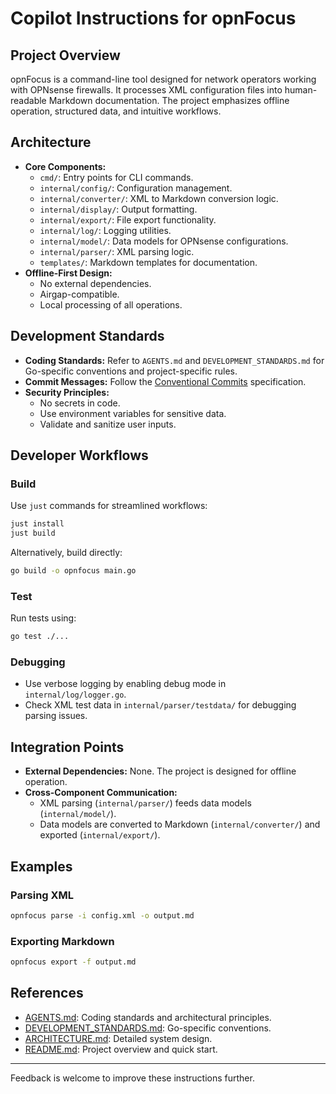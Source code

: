 # Copilot Instructions for opnFocus

## Project Overview

opnFocus is a command-line tool designed for network operators working with OPNsense firewalls. It processes XML configuration files into human-readable Markdown documentation. The project emphasizes offline operation, structured data, and intuitive workflows.

## Architecture

- **Core Components:**
  - `cmd/`: Entry points for CLI commands.
  - `internal/config/`: Configuration management.
  - `internal/converter/`: XML to Markdown conversion logic.
  - `internal/display/`: Output formatting.
  - `internal/export/`: File export functionality.
  - `internal/log/`: Logging utilities.
  - `internal/model/`: Data models for OPNsense configurations.
  - `internal/parser/`: XML parsing logic.
  - `templates/`: Markdown templates for documentation.
- **Offline-First Design:**
  - No external dependencies.
  - Airgap-compatible.
  - Local processing of all operations.

## Development Standards

- **Coding Standards:** Refer to `AGENTS.md` and `DEVELOPMENT_STANDARDS.md` for Go-specific conventions and project-specific rules.
- **Commit Messages:** Follow the [Conventional Commits](https://www.conventionalcommits.org) specification.
- **Security Principles:**
  - No secrets in code.
  - Use environment variables for sensitive data.
  - Validate and sanitize user inputs.

## Developer Workflows

### Build

Use `just` commands for streamlined workflows:

```bash
just install
just build
```

Alternatively, build directly:

```bash
go build -o opnfocus main.go
```

### Test

Run tests using:

```bash
go test ./...
```

### Debugging

- Use verbose logging by enabling debug mode in `internal/log/logger.go`.
- Check XML test data in `internal/parser/testdata/` for debugging parsing issues.

## Integration Points

- **External Dependencies:** None. The project is designed for offline operation.
- **Cross-Component Communication:**
  - XML parsing (`internal/parser/`) feeds data models (`internal/model/`).
  - Data models are converted to Markdown (`internal/converter/`) and exported (`internal/export/`).

## Examples

### Parsing XML

```bash
opnfocus parse -i config.xml -o output.md
```

### Exporting Markdown

```bash
opnfocus export -f output.md
```

## References

- [AGENTS.md](../AGENTS.md): Coding standards and architectural principles.
- [DEVELOPMENT_STANDARDS.md](../DEVELOPMENT_STANDARDS.md): Go-specific conventions.
- [ARCHITECTURE.md](../ARCHITECTURE.md): Detailed system design.
- [README.md](../README.md): Project overview and quick start.

---

Feedback is welcome to improve these instructions further.
